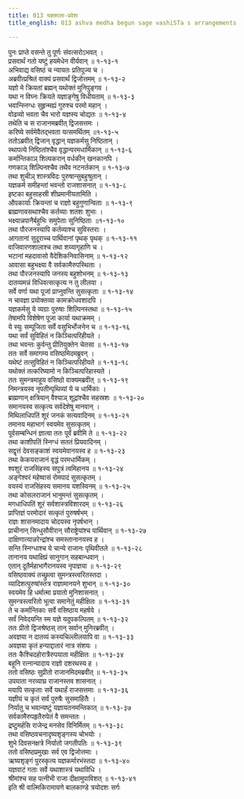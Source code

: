 ```yaml
---
title: 013 यज्ञशाला-प्रवेशः
title_english: 013 ashva medha begun sage vashiSTa s arrangements

---
```

पुनः प्राप्ते वसन्ते तु पूर्णः संवत्सरोऽभवत् ।  
प्रसवार्थं गतो यष्टुं हयमेधेन वीर्यवान् ॥ १-१३-१  
अभिवाद्य वसिष्ठं च न्यायतः प्रतिपूज्य च ।  
अब्रवीत्प्रश्रितं वाक्यं प्रसवार्थं द्विजोत्तमम् ॥ १-१३-२  
यज्ञो मे क्रियतां ब्रह्मन् यथोक्तं मुनिपुङ्गव ।  
यथा न विघ्नः क्रियते यज्ञाङ्गेषु विधीयताम् ॥ १-१३-३  
भवान्स्निग्धः सुहृन्मह्यं गुरुश्च परमो महान् ।  
वोढव्यो भवता चैव भारो यज्ञस्य चोद्यतः ॥ १-१३-४  
तथेति च स राजानमब्रवीत् द्विजसत्तमः ।  
करिष्ये सर्वमेवैतद्भवता यत्समर्थितम् ॥१-१३-५  
ततोऽब्रवीत् द्विजान् वृद्धान् यज्ञकर्मसु निष्ठितान् ।  
स्थापत्ये निष्ठितांश्चैव वृद्धान्परमधार्मिकान् ॥ १-१३-६  
कर्मान्तिकाञ् शिल्पकरान् वर्धकीन् खनकानपि ।  
गणकाञ् शिल्पिनश्चैव तथैव नटनर्तकान् ॥ १-१३-७  
तथा शुचीञ् शास्त्रविदः पुरुषान्सुबहुश्रुतान् ।  
यज्ञकर्म समीहन्तां भवन्तो राजशासनात् ॥ १-१३-८  
इष्टका बहुसाहस्री शीघ्रमानीयतामिति ।  
औपकार्याः क्रियन्तां च राज्ञो बहुगुणान्विताः ॥ १-१३-९  
ब्राह्मणावसथाश्चैव कर्तव्याः शतशः शुभाः ।  
भक्ष्यान्नपानैर्बहुभिः समुपेताः सुनिष्ठिताः ॥१-१३-१०  
तथा पौरजनस्यापि कर्तव्याश्च सुविस्तराः ।  
आगतानां सुदूराच्च पार्थिवानां पृथक् पृथक् ॥ १-१३-११  
वाजिवारणशालाश्च तथा शय्यागृहाणि च ।  
भटानां महदावासो वैदेशिकनिवासिनाम् ॥ १-१३-१२  
आवासा बहुभक्ष्या वै सर्वकामैरुपस्थिताः ।  
तथा पौरजनस्यापि जनस्य बहुशोभनम् ॥ १-१३-१३  
दातव्यमन्नं विधिवत्सत्कृत्य न तु लीलया ।  
सर्वे वर्णा यथा पूजां प्राप्नुवन्ति सुसत्कृताः ॥ १-१३-१४  
न चावज्ञा प्रयोक्तव्या कामक्रोधवशादपि ।  
यज्ञकर्मसु ये व्यग्राः पुरुषाः शिल्पिनस्तथा ॥ १-१३-१५  
तेषामपि विशेषेण पूजा कार्या यथाक्रमम् ।  
ये स्युः सम्पूजिता सर्वे वसुभिर्भोजनेन च ॥ १-१३-१६  
यथा सर्वं सुविहितं न किञ्चित्परिहीयते ।  
तथा भवन्तः कुर्वन्तु प्रीतियुक्तेन चेतसा ॥ १-१३-१७  
ततः सर्वे समागम्य वसिष्ठमिदमब्रुवन् ।  
यथेष्टं तत्सुविहितं न किञ्चित्परिहीयते ॥ १-१३-१८  
यथोक्तं तत्करिष्यामो न किञ्चित्परिहास्यते ।  
ततः सुमन्त्रमाहूय वसिष्ठो वाक्यमब्रवीत् ॥ १-१३-१९  
निमन्त्रयस्व नृपतीन्पृथिव्यां ये च धार्मिकाः ।  
ब्राह्मणान् क्षत्रियान् वैश्याञ् शूद्रांश्चैव सहस्रशः ॥ १-१३-२०  
समानयस्व सत्कृत्य सर्वदेशेषु मानवान् ।  
मिथिलाधिपतिं शूरं जनकं सत्यवादिनम् ॥ १-१३-२१  
तमानय महाभागं स्वयमेव सुसत्कृतम् ।  
पूर्वसम्बन्धिनं ज्ञात्वा ततः पूर्वं ब्रवीमि ते ॥ १-१३-२२  
तथा काशीपतिं स्निग्धं सततं प्रियवादिनम् ।  
सद्वृत्तं देवसङ्काशं स्वयमेवानयस्व ह ॥ १-१३-२३  
तथा केकयराजानं वृद्धं परमधार्मिकम् ।  
श्वशुरं राजसिंहस्य सपुत्रं त्वमिहानय ॥ १-१३-२४  
अङ्गेश्वरं महेष्वासं रोमपादं सुसत्कृतम् ।  
वयस्यं राजसिंहस्य समानय यशस्विनम् ॥ १-१३-२५  
तथा कोसलराजानं भानुमन्तं सुसत्कृतम् ।  
मगधाधिपतिं शूरं सर्वशास्त्रविशारदम् ॥ १-१३-२६  
प्राप्तिज्ञं परमोदारं सत्कृतं पुरुषर्षभम् ।  
राज्ञः शासनमादाय चोदयस्व नृपर्षभान् ।  
प्राचीनान् सिन्धुसौवीरान् सौराष्ट्रेयांश्च पार्थिवान् ॥ १-१३-२७  
दाक्षिणात्यान्नरेन्द्रांश्च समस्तानानयस्व ह ।  
सन्ति स्निग्धाश्च ये चान्ये राजानः पृथिवीतले ॥ १-१३-२८  
तानानय यथाक्षिप्रं सानुगान् सहबान्धवान् ।  
एतान् दूतैर्महाभागैरानयस्व नृपाज्ञया ॥ १-१३-२९  
वसिष्ठवाक्यं तच्छ्रुत्वा सुमन्त्रस्त्वरितस्तदा ।  
व्यादिशत्पुरुषांस्तत्र राज्ञामानयने शुभान् ॥ १-१३-३०  
स्वयमेव हि धर्मात्मा प्रयातो मुनिशासनात् ।  
सुमन्त्रस्त्वरितो भूत्वा समानेतुं महीक्षितः ॥ १-१३-३१  
ते च कर्मान्तिकाः सर्वे वसिष्ठाय महर्षये ।  
सर्वं निवेदयन्ति स्म यज्ञे यदुपकल्पितम् ॥ १-१३-३२  
ततः प्रीतो द्विजश्रेष्ठस् तान् सर्वान् मुनिरब्रवीत् ।  
अवज्ञया न दातव्यं कस्यचिल्लीलयापि वा ॥ १-१३-३३  
अवज्ञया कृतं हन्याद्दातारं नात्र संशयः ।  
ततः कैश्चिदहोरात्रैरुपयाता महीक्षितः ॥ १-१३-३४  
बहूनि रत्नान्यादाय राज्ञो दशरथस्य ह ।  
ततो वसिष्ठः सुप्रीतो राजानमिदमब्रवीत् ॥ १-१३-३५  
उपयाता नरव्याघ्र राजानस्तव शासनात् ।  
मयापि सत्कृताः सर्वे यथार्हं राजसत्तमाः ॥ १-१३-३६  
यज्ञीयं च कृतं सर्वं पुरुषैः सुसमाहितैः ।  
निर्यातु च भवान्यष्टुं यज्ञायतनमन्तिकात् ॥ १-१३-३७  
सर्वकामैरुपहृतैरुपेतं वै समन्ततः ।  
द्रष्टुमर्हसि राजेन्द्र मनसेव विनिर्मितम् ॥ १-१३-३८  
तथा वसिष्ठवचनादृष्यशृङ्गस्य चोभयोः ।  
शुभे दिवसनक्षत्रे निर्यातो जगतीपतिः ॥ १-१३-३९  
ततो वसिष्ठप्रमुखाः सर्व एव द्विजोत्तमाः ।  
ऋष्यशृङ्गं पुरस्कृत्य यज्ञकर्मारभंस्तदा ॥ १-१३-४०  
यज्ञवाटं गताः सर्वे यथाशास्त्रं यथाविधि ।  
श्रीमांश्च सह पत्नीभी राजा दीक्षामुपाविशत् ॥ १-१३-४१  
इति श्री वाल्मिकिरामायणे बालकाण्डे त्रयोदशः सर्गः
